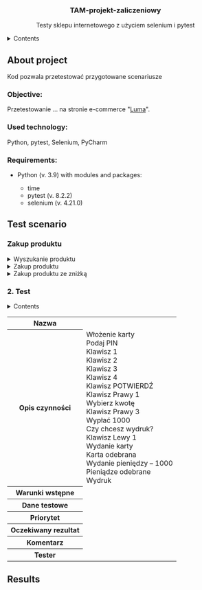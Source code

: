 <h3 align="center">TAM-projekt-zaliczeniowy</h3>
<p align="center">Testy sklepu internetowego z użyciem selenium i pytest</p>


<details>
  <summary>Contents</summary>
  <ol>
    <li><a href="#About-project">About project</a>
      <ul>
        <li><a href="#Objective">Objective</a></li>
        <li><a href="#Used-technology">Used technology</a></li>
        <li><a href="#Requirements">Requirements</a></li>
      </ul>
    </li>
    <li><a href="#Test-scenario">Test scenario</a>
      <ul>
        <li><a href="#Zakup produktu">Zakup produktu</a></li>
        <li><a href="#2.Test">2.Test</a></li>
      </ul>
    </li>
    <li><a href="#Results">Results</a></li>
  </ol>
</details>

## About project
Kod pozwala przetestować przygotowane scenariusze


### Objective:
Przetestowanie ... na stronie e-commerce "[Luma](https://magento.softwaretestingboard.com/)".


### Used technology:
Python, pytest, Selenium, PyCharm


### Requirements:
<ul>
  <li>Python (v. 3.9) with modules and packages: </li>
  <ul>
    <li>time</li>
    <li>pytest (v. 8.2.2)</li>
    <li>selenium (v. 4.21.0)</li>
  </ul>
</ul>


## Test scenario

### Zakup produktu
<details>
  <summary>Wyszukanie produktu</summary>
<table>
  <tr>
    <th>Nazwa</th>
    <td>Wyszukanie produktu</td>
  </tr>
  <tr>
    <th>Opis czynności</th>
    <td>
      Wprowadzenie nazwy produktu do paska wyszkiwania <br>
      Zatwierdzenie wyszukiwania <br>
      Kliknięcie w nazwę na karcie produktu <br>
    </td>
  </tr>
  <tr>
    <th>Warunki wstępne</th>
    <td>Na stronie sklepu: https://magento.softwaretestingboard.com/ </td>
  </tr>
  <tr>
    <th>Dane testowe</th>
    <td>Nazwa produktu: "Rival Field Messenger"</td>
  </tr>
  <tr>
    <th>Priorytet</th>
    <td>Ważny</td>
  </tr>
  <tr>
    <th>Oczekiwany rezultat</th>
    <td>Strona produktu z nazwą produktu w tytule</td>
  </tr>
  <tr>
    <th>Komentarz</th>
    <td>Test zakończony pomyślnie.</td>
  </tr>
  <tr>
    <th>Tester</th>
    <td></td>
  </tr>
</table>
</details>


<details>
  <summary>Zakup produktu</summary>
<table>
  <tr>
    <th>Nazwa</th>
    <td>Zakup produktu</td>
  </tr>
  <tr>
    <th>Opis czynności</th>
    <td>
      Kiknięcie w przycisk "Add to Cart" <br>
      Kliknięcie w ikonę koszyka <br>
      Klinięcie w przycisk "Proceed to Checkout" <br>
      Uzupełnienie pól: email, first name, last name, telephone poprawnymi danymi <br>
      Wybranie z listy country: Poland <br>
      Wybranie z listy region pierwszej poprawnej opcji <br>
      Uzupełnienie pól: city, postcode, street poprawnymi danymi <br>
      Kliknięcie w przycisk "Next" <br>
      Kliknięcie w przycisk "Place Order"
    </td>
  </tr>
  <tr>
    <th>Warunki wstępne</th>
    <td>Na stronie produktu: https://magento.softwaretestingboard.com/rival-field-messenger.html </td>
  </tr>
  <tr>
    <th>Dane testowe</th>
    <td>
      email = "user@email.not" <br>
      f_name = "User" <br>
      l_name = "Name" <br>
      street = "Street" <br>
      city = "City" <br>
      zip_code = "12-345" <br>
      country = "PL" <br>
      phone = "123456789"
    </td>
  </tr>
  <tr>
    <th>Priorytet</th>
    <td>Ważny</td>
  </tr>
  <tr>
    <th>Oczekiwany rezultat</th>
    <td>Pojawi się informacja o zakupie produktu oraz numer zamówienia</td>
  </tr>
  <tr>
    <th>Komentarz</th>
    <td>Test zakończony pomyślnie. Czas oczekiwania na załadowanie się pewnych elementów może się zmieniać.</td>
  </tr>
  <tr>
    <th>Tester</th>
    <td></td>
  </tr>
</table>
</details>


<details>
  <summary>Zakup produktu ze zniżką</summary>
<table>
  <tr>
    <th>Nazwa</th>
    <td>Zakup produktu ze zniżką</td>
  </tr>
  <tr>
    <th>Opis czynności</th>
    <td>
      ...
    </td>
  </tr>
  <tr>
    <th>Warunki wstępne</th>
    <td></td>
  </tr>
  <tr>
    <th>Dane testowe</th>
    <td>
      ... dane użytkownika
      Kod promocyjny: "20poff"<br>
    </td>
  </tr>
  <tr>
    <th>Priorytet</th>
    <td></td>
  </tr>
  <tr>
    <th>Oczekiwany rezultat</th>
    <td></td>
  </tr>
  <tr>
    <th>Komentarz</th>
    <td></td>
  </tr>
  <tr>
    <th>Tester</th>
    <td></td>
  </tr>
</table>
</details>


### 2. Test
<details>
  <summary>Contents</summary>

</details>
<table>
  <tr>
    <th>Nazwa</th>
    <td></td>
  </tr>
  <tr>
    <th>Opis czynności</th>
    <td>
Włożenie karty<br>
Podaj PIN<br>
Klawisz 1<br>
Klawisz 2<br>
Klawisz 3<br>
Klawisz 4<br>
Klawisz POTWIERDŹ<br>
Klawisz Prawy 1<br>
Wybierz kwotę<br>
Klawisz Prawy 3<br>
Wypłać 1000<br>
Czy chcesz wydruk?<br>
Klawisz Lewy 1<br>
Wydanie karty<br>
Karta odebrana<br>
Wydanie pieniędzy – 1000<br>
Pieniądze odebrane<br>
Wydruk<br>
    </td>
  </tr>
  <tr>
    <th>Warunki wstępne</th>
    <td></td>
  </tr>
  <tr>
    <th>Dane testowe</th>
    <td></td>
  </tr>
  <tr>
    <th>Priorytet</th>
    <td></td>
  </tr>
  <tr>
    <th>Oczekiwany rezultat</th>
    <td></td>
  </tr>
  <tr>
    <th>Komentarz</th>
    <td></td>
  </tr>
  <tr>
    <th>Tester</th>
    <td></td>
  </tr>
</table>


## Results


